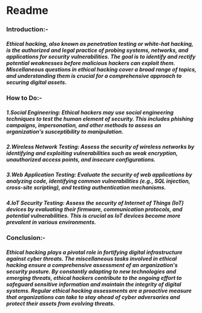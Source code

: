 # Readme

### Introduction:-

##### Ethical hacking, also known as penetration testing or white-hat hacking, is the authorized and legal practice of probing systems, networks, and applications for security vulnerabilities. The goal is to identify and rectify potential weaknesses before malicious hackers can exploit them. Miscellaneous questions in ethical hacking cover a broad range of topics, and understanding them is crucial for a comprehensive approach to securing digital assets.

### How to Do:-

##### 1.Social Engineering: Ethical hackers may use social engineering techniques to test the human element of security. This includes phishing campaigns, impersonation, and other methods to assess an organization's susceptibility to manipulation.

##### 2.Wireless Network Testing: Assess the security of wireless networks by identifying and exploiting vulnerabilities such as weak encryption, unauthorized access points, and insecure configurations.

##### 3.Web Application Testing: Evaluate the security of web applications by analyzing code, identifying common vulnerabilities (e.g., SQL injection, cross-site scripting), and testing authentication mechanisms.

##### 4.IoT Security Testing: Assess the security of Internet of Things (IoT) devices by evaluating their firmware, communication protocols, and potential vulnerabilities. This is crucial as IoT devices become more prevalent in various environments.

### Conclusion:-

##### Ethical hacking plays a pivotal role in fortifying digital infrastructure against cyber threats. The miscellaneous tasks involved in ethical hacking ensure a comprehensive assessment of an organization's security posture. By constantly adapting to new technologies and emerging threats, ethical hackers contribute to the ongoing effort to safeguard sensitive information and maintain the integrity of digital systems. Regular ethical hacking assessments are a proactive measure that organizations can take to stay ahead of cyber adversaries and protect their assets from evolving threats.





